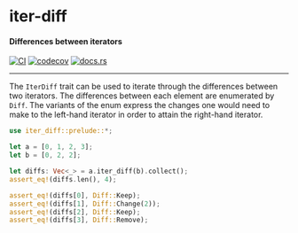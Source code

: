 
# iter-diff

#### Differences between iterators

[![CI][ci-badge]][ci-url]
[![codecov][codecov-badge]][codecov-url]
[![docs.rs][docs-badge]][docs-url]

[ci-badge]: https://img.shields.io/github/workflow/status/ureeves/iter-diff/main?logo=github
[ci-url]: https://github.com/ureeves/iter-diff/actions/workflows/main.yml
[codecov-badge]: https://img.shields.io/codecov/c/gh/ureeves/iter-diff?logo=codecov
[codecov-url]: https://codecov.io/gh/ureeves/iter-diff
[docs-badge]: https://img.shields.io/docsrs/iter-diff?color=blue&logo=rust&logoColor=orange
[docs-url]: https://docs.rs/iter-diff

---

The `IterDiff` trait can be used to iterate through the differences between
two iterators. The differences between each element are enumerated by `Diff`.
The variants of the enum express the changes one would need to make to the
left-hand iterator in order to attain the right-hand iterator.

```rust
use iter_diff::prelude::*;

let a = [0, 1, 2, 3];
let b = [0, 2, 2];

let diffs: Vec<_> = a.iter_diff(b).collect();
assert_eq!(diffs.len(), 4);

assert_eq!(diffs[0], Diff::Keep);
assert_eq!(diffs[1], Diff::Change(2));
assert_eq!(diffs[2], Diff::Keep);
assert_eq!(diffs[3], Diff::Remove);
```
